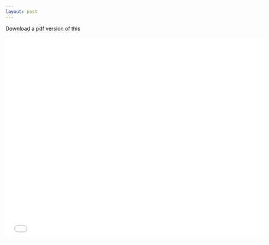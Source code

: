 ```yaml
---
layout: post
---
```


Download a pdf version of this

<iframe width="700" height="550" src="POSOS ZEN Manual.pdf" frameborder="0" allowfullscreen></iframe>
